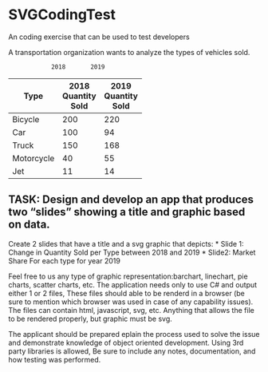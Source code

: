 # SVGCodingTest
An coding exercise that can be used to test developers

A transportation organization wants to analyze the types of vehicles sold.  

     	        2018       2019
Type | 2018<br> Quantity<br>Sold | 2019<br>Quantity<br>Sold
----  |  -------- | --------  
Bicycle | 200 | 220
Car	   | 100 |  94
Truck   | 150 | 168
Motorcycle | 40 | 55
Jet | 11 | 14

## TASK: Design and develop an app that produces two “slides” showing a title and graphic based on data. 
  Create 2 slides that have a title and a svg graphic that depicts: 
    * Slide 1: Change in Quantity Sold per Type between 2018 and 2019
    * Slide2:  Market Share For each type for year 2019
    
Feel free to us any type of graphic representation:barchart, linechart, pie charts, scatter charts, etc. 
The application needs only to use C# and output either 1 or 2 files,  These files should able to be renderd in a browser (be sure to mention which browser was used in case of any capability issues). The files can contain html, javascript, svg, etc.  Anything that allows the file to be rendered properly, but graphic must be svg. 

The applicant should be prepared eplain the process used to solve the issue and demonstrate knowledge of object oriented development. Using 3rd party libraries is allowed, Be sure to include any notes, documentation, and how testing was performed.  


